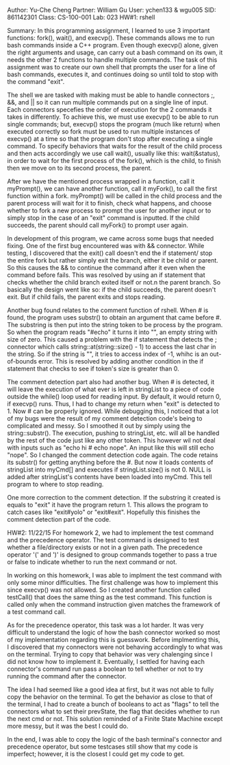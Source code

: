 Author: Yu-Che Cheng
Partner: William Gu
User: ychen133 & wgu005
SID: 861142301
Class: CS-100-001
Lab: 023
HW#1: rshell

Summary:
In this programming assignment, I learned to use 3 important functions:
fork(), wait(), and execvp(). These commands allows me to run bash commands
inside a C++ program. Even though execvp() alone, given the right arguments
and usage, can carry out a bash command on its own, it needs the other 2 functions
to handle multiple commands. The task of this assignment was to create our own
shell that prompts the user for a line of bash commands, executes it, and 
continues doing so until told to stop with the command "exit". 

The shell we are tasked with making must be able to handle connectors ;, &&, 
and || so it can run multiple commands put on a single line of input. Each 
connectors specefies the order of execution for the 2 commands it takes in
differently. To achieve this, we must use execvp() to be able to run single
commands; but, execvp() stops the program (much like return) when executed
correctly so fork must be used to run multiple instances of execvp() at a time
so that the program don't stop after executing a single command. To specify 
behaviors that waits for the result of the child process and then acts accordingly 
we use call wait(), usually like this: wait(&status), in order to wait for the 
first process of the fork(), which is the child, to finish then we move on to its
second process, the parent.

After we have the mentioned process wrapped in a function, call it myPrompt(),
we can have another function, call it myFork(), to call the first function 
within a fork. myPrompt() will be called in the child process and the parent 
process will wait for it to finish, check what happens, and choose whether
to fork a new process to prompt the user for another input or to simply stop 
in the case of an "exit" command is inputted. If the child succeeds, the parent 
should call myFork() to prompt user again.

In development of this program, we came across some bugs that needed fixing.
One of the first bug encountered was with && connector. While testing, I
discovered that the exit() call doesn't end the if statement/ stop the entire
fork but rather simply exit the branch, either it be child or parent. So 
this causes the && to continue the command after it even when the command before
fails. This was resolved by using an if statement that checks whether the 
child branch exited itself or not.n the parent branch. So basically the design
went like so: if the child succeeds, the parent doesn't exit. But if child
fails, the parent exits and stops reading.

Another bug found relates to the comment function of rshell. When # is found,
the program uses substr() to obtain an argument that came before #. The 
substring is then put into the string token to be process by the program. So
when the program reads "#echo" it turns it into "", an empty string with size
of zero. This caused a problem with the if statement that detects the ;  
connector which calls string::at(string::size() - 1) to access the last 
char in the string. So if the string is "", it tries to access index of -1,
whihc is an out-of-bounds error. This is resolved by adding another condition
in the if statement that checks to see if token's size is greater than 0.

The comment detection part also had another bug. When # is detected, it will
leave the execution of what ever is left in stringList to a piece of code outside
the while() loop used for reading input. By default, it would return 0, if 
execvp() runs. Thus, I had to change my return when "exit" is detected to 1.
Now # can be properly ignored. While debugging this, I noticed that a lot of 
my bugs were the result of my comment detection code's being to complicated 
and messy. So I smoothed it out by simply using the string::substr(). 
The execution, pushing to stringList, etc. will all be handled by the rest of the 
code just like any other token. This however wil not deal with inputs such as
"echo hi # echo nope". An input like this will still echo "nope". So I changed 
the comment detection code again. The code retains its substr() for getting
anything before the #. But now it loads contents of stringList into myCmd[]
and executes if stringList.size() is not 0. NULL is added after stringList's
contents have been loaded into myCmd. This tell program to where to stop
reading. 

One more correction to the comment detection. If the substring it created is
equals to "exit" it have the program return 1. This allows the program to
catch cases like "exit#yolo" or "exit#exit". Hopefully this finishes the 
comment detection part of the code.

HW#2: 11/22/15
For homework 2, we had to implement the test command and the precedence operator.
The test command is designed to test whether a file/directory exists or not in a
given path. The precedence operator '(' and ')' is designed to group commands together 
to pass a true or false to indicate whether to run the next command or not. 

In working on this homework, I was able to implment the test command with only
some minor difficulties. The first challenge was how to implement this since
execvp() was not allowed. So I created another function called testCall()
that does the same thing as the test command. This function is called only when 
the command instruction given matches the framework of a test command call. 

As for the precedence operator, this task was a lot harder. It was very difficult to
understand the logic of how the bash connector worked so most of my implementation
regarding this is guesswork. Before implmenting this, I discovered that my connectors
were not behaving accordingly to what was on the terminal. Trying to copy that behavior
was very chalenging since I did not know how to implement it. Eventually, I settled
for having each connector's command run pass a boolean to tell whether or not to try
running the command after the connector. 

The idea I had seemed like a good idea at first, but it was not able to fully copy 
the behavior on the terminal. To get the behavior as close to that of the terminal,
I had to create a bunch of booleans to act as "flags" to tell the connectors what
to set their prevState, the flag that decides whether to run the next cmd or not. 
This solution reminded of a Finite State Machine except more messy, but it was the
best I could do. 

In the end, I was able to copy the logic of the bash terminal's connector and 
precedence operator, but some testcases still show that my code is imperfect; however,
it is the closest I could get my code to get. 



       

